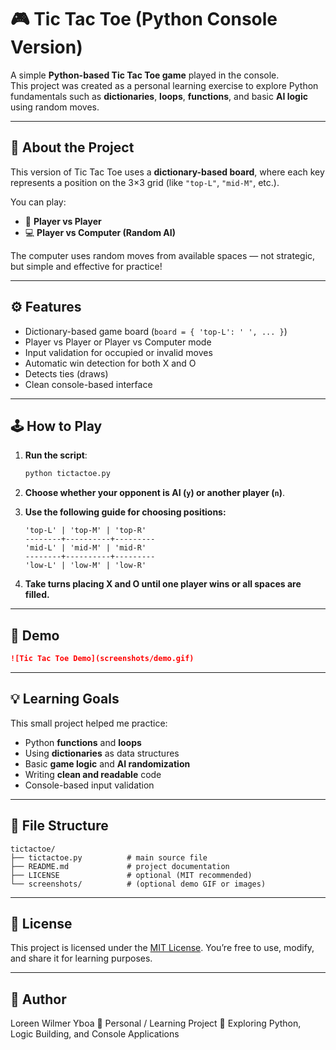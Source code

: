 # 🎮 Tic Tac Toe (Python Console Version)

A simple **Python-based Tic Tac Toe game** played in the console.  
This project was created as a personal learning exercise to explore Python fundamentals such as **dictionaries**, **loops**, **functions**, and basic **AI logic** using random moves.

---

## 🧠 About the Project

This version of Tic Tac Toe uses a **dictionary-based board**, where each key represents a position on the 3×3 grid (like `"top-L"`, `"mid-M"`, etc.).  

You can play:
- 🧍 **Player vs Player**
- 💻 **Player vs Computer (Random AI)**

The computer uses random moves from available spaces — not strategic, but simple and effective for practice!

---

## ⚙️ Features

- Dictionary-based game board (`board = { 'top-L': ' ', ... }`)
- Player vs Player or Player vs Computer mode
- Input validation for occupied or invalid moves
- Automatic win detection for both X and O
- Detects ties (draws)
- Clean console-based interface

---

## 🕹️ How to Play

1. **Run the script**:
   ```bash
   python tictactoe.py
   ```

2. **Choose whether your opponent is **AI** (`y`) or another **player** (`n`)**.

3. **Use the following guide for choosing positions:**

   ```
   'top-L' | 'top-M' | 'top-R'
   --------+----------+---------
   'mid-L' | 'mid-M' | 'mid-R'
   --------+----------+---------
   'low-L' | 'low-M' | 'low-R'
   ```

4. **Take turns placing X and O until one player wins or all spaces are filled.**

---

## 📸 Demo

```markdown
![Tic Tac Toe Demo](screenshots/demo.gif)
```

---

## 💡 Learning Goals

This small project helped me practice:

* Python **functions** and **loops**
* Using **dictionaries** as data structures
* Basic **game logic** and **AI randomization**
* Writing **clean and readable** code
* Console-based input validation

---

## 🧩 File Structure

```
tictactoe/
├── tictactoe.py          # main source file
├── README.md             # project documentation
├── LICENSE               # optional (MIT recommended)
└── screenshots/          # (optional demo GIF or images)
```

---

## 🪪 License

This project is licensed under the [MIT License](LICENSE).
You’re free to use, modify, and share it for learning purposes.

---

## 👤 Author

Loreen Wilmer Yboa
💼 Personal / Learning Project
📘 Exploring Python, Logic Building, and Console Applications

